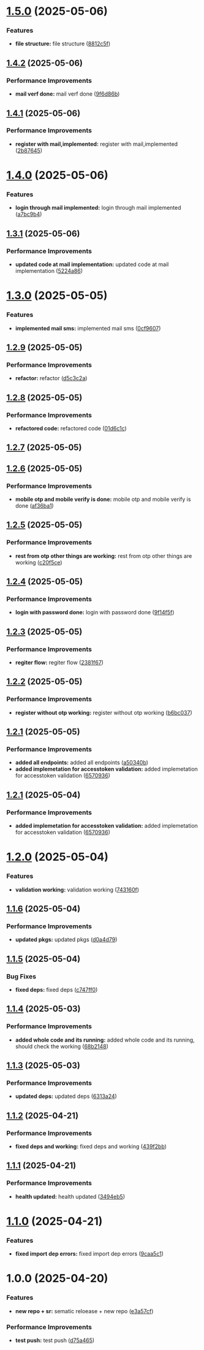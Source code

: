 # [1.5.0](https://github.com/leocodeio-njs/njs-um/compare/v1.4.2...v1.5.0) (2025-05-06)


### Features

* **file structure:** file structure ([8812c5f](https://github.com/leocodeio-njs/njs-um/commit/8812c5feaad67eff3647fa073a275e4a71803ff1))

## [1.4.2](https://github.com/leocodeio-njs/njs-um/compare/v1.4.1...v1.4.2) (2025-05-06)


### Performance Improvements

* **mail verf done:** mail verf done ([9f6d86b](https://github.com/leocodeio-njs/njs-um/commit/9f6d86bfedf8b1c7cd722c7a3956aa794359ff7f))

## [1.4.1](https://github.com/leocodeio-njs/njs-um/compare/v1.4.0...v1.4.1) (2025-05-06)


### Performance Improvements

* **register with mail,implemented:** register with mail,implemented ([2b87645](https://github.com/leocodeio-njs/njs-um/commit/2b87645c6d81de56d179a107a9d4d14f8c3c0197))

# [1.4.0](https://github.com/leocodeio-njs/njs-um/compare/v1.3.1...v1.4.0) (2025-05-06)


### Features

* **login through mail implemented:** login through mail implemented ([a7bc9b4](https://github.com/leocodeio-njs/njs-um/commit/a7bc9b41e3fae35b1414aa607bd2a36e1dd40324))

## [1.3.1](https://github.com/leocodeio-njs/njs-um/compare/v1.3.0...v1.3.1) (2025-05-06)


### Performance Improvements

* **updated code at mail implementation:** updated code at mail implementation ([5224a86](https://github.com/leocodeio-njs/njs-um/commit/5224a861039fc45c3619b6cbb88c58ef0ff430fc))

# [1.3.0](https://github.com/leocodeio-njs/njs-um/compare/v1.2.9...v1.3.0) (2025-05-05)


### Features

* **implemented mail sms:** implemented mail sms ([0cf9607](https://github.com/leocodeio-njs/njs-um/commit/0cf9607e768e4b21cf91a81b3ac41ff740395c9a))

## [1.2.9](https://github.com/leocodeio-njs/njs-um/compare/v1.2.8...v1.2.9) (2025-05-05)


### Performance Improvements

* **refactor:** refactor ([d5c3c2a](https://github.com/leocodeio-njs/njs-um/commit/d5c3c2a4b6d1e6dd1b89eac4a2053dcc14ea4616))

## [1.2.8](https://github.com/leocodeio-njs/njs-um/compare/v1.2.7...v1.2.8) (2025-05-05)


### Performance Improvements

* **refactored code:** refactored code ([01d6c1c](https://github.com/leocodeio-njs/njs-um/commit/01d6c1c08e2c9b4b7aac4808a73fbbac4e0e0194))

## [1.2.7](https://github.com/leocodeio-njs/njs-um/compare/v1.2.6...v1.2.7) (2025-05-05)

## [1.2.6](https://github.com/leocodeio-njs/njs-um/compare/v1.2.5...v1.2.6) (2025-05-05)


### Performance Improvements

* **mobile otp and mobile verify is done:** mobile otp and mobile verify is done ([af36ba1](https://github.com/leocodeio-njs/njs-um/commit/af36ba132fc0181beab1ffa49c9d04eea3bce7a6))

## [1.2.5](https://github.com/leocodeio-njs/njs-um/compare/v1.2.4...v1.2.5) (2025-05-05)


### Performance Improvements

* **rest from otp other things are working:** rest from otp other things are working ([c20f5ce](https://github.com/leocodeio-njs/njs-um/commit/c20f5ce2ffc9cc2e7726b5d21a00da153cbd0e64))

## [1.2.4](https://github.com/leocodeio-njs/njs-um/compare/v1.2.3...v1.2.4) (2025-05-05)


### Performance Improvements

* **login with password done:** login with password done ([9f14f5f](https://github.com/leocodeio-njs/njs-um/commit/9f14f5fec306d5a403b1da37a5d77c0d5ad18bc6))

## [1.2.3](https://github.com/leocodeio-njs/njs-um/compare/v1.2.2...v1.2.3) (2025-05-05)


### Performance Improvements

* **regiter flow:** regiter flow ([2381f67](https://github.com/leocodeio-njs/njs-um/commit/2381f675c6cf2cf1ffec297c204990ecb9dccf3e))

## [1.2.2](https://github.com/leocodeio-njs/njs-um/compare/v1.2.1...v1.2.2) (2025-05-05)


### Performance Improvements

* **register without otp working:** register without otp working ([b6bc037](https://github.com/leocodeio-njs/njs-um/commit/b6bc037e74498ceecfacef2d08d78a106ba1e8a9))

## [1.2.1](https://github.com/leocodeio-njs/njs-um/compare/v1.2.0...v1.2.1) (2025-05-05)


### Performance Improvements

* **added all endpoints:** added all endpoints ([a50340b](https://github.com/leocodeio-njs/njs-um/commit/a50340b7b6a53def6724977c323583df222f6ec0))
* **added implemetation for accesstoken validation:** added implemetation for accesstoken validation ([6570936](https://github.com/leocodeio-njs/njs-um/commit/6570936295665e77c926aca960280149d29e30b9))

## [1.2.1](https://github.com/leocodeio-njs/njs-um/compare/v1.2.0...v1.2.1) (2025-05-04)


### Performance Improvements

* **added implemetation for accesstoken validation:** added implemetation for accesstoken validation ([6570936](https://github.com/leocodeio-njs/njs-um/commit/6570936295665e77c926aca960280149d29e30b9))

# [1.2.0](https://github.com/leocodeio-njs/njs-um/compare/v1.1.6...v1.2.0) (2025-05-04)


### Features

* **validation working:** validation working ([743160f](https://github.com/leocodeio-njs/njs-um/commit/743160fea17b141139310cbc89303d0fd6f32a02))

## [1.1.6](https://github.com/leocodeio-njs/njs-um/compare/v1.1.5...v1.1.6) (2025-05-04)


### Performance Improvements

* **updated pkgs:** updated pkgs ([d0a4d79](https://github.com/leocodeio-njs/njs-um/commit/d0a4d79cbf038cf093bcb2795f4856005262fcb1))

## [1.1.5](https://github.com/leocodeio-njs/njs-um/compare/v1.1.4...v1.1.5) (2025-05-04)


### Bug Fixes

* **fixed deps:** fixed deps ([c747ff0](https://github.com/leocodeio-njs/njs-um/commit/c747ff020d53487ecd13356836955df1bc4c7c33))

## [1.1.4](https://github.com/leocodeio-njs/njs-um/compare/v1.1.3...v1.1.4) (2025-05-03)


### Performance Improvements

* **added whole code and its running:** added whole code and its running, should check the working ([68b2148](https://github.com/leocodeio-njs/njs-um/commit/68b21483265f7fad031aab6ec9148d95a27455dc))

## [1.1.3](https://github.com/leocodeio-njs/njs-um/compare/v1.1.2...v1.1.3) (2025-05-03)


### Performance Improvements

* **updated deps:** updated deps ([6313a24](https://github.com/leocodeio-njs/njs-um/commit/6313a24d5e024db75072529dbc8ceb5a43ca4f94))

## [1.1.2](https://github.com/leocodeio-njs/njs-um/compare/v1.1.1...v1.1.2) (2025-04-21)


### Performance Improvements

* **fixed deps and working:** fixed deps and working ([439f2bb](https://github.com/leocodeio-njs/njs-um/commit/439f2bbf3a7cf72617bd25266992993a557acb75))

## [1.1.1](https://github.com/leocodeio-njs/njs-um/compare/v1.1.0...v1.1.1) (2025-04-21)


### Performance Improvements

* **health updated:** health updated ([3494eb5](https://github.com/leocodeio-njs/njs-um/commit/3494eb5f1aabdb30106410cbaeda6b6fb5248c57))

# [1.1.0](https://github.com/leocodeio-njs/njs-um/compare/v1.0.0...v1.1.0) (2025-04-21)


### Features

* **fixed import dep errors:** fixed import dep errors ([9caa5c1](https://github.com/leocodeio-njs/njs-um/commit/9caa5c1e2f6d62a0ef63ea23dd837afc6618ba29))

# 1.0.0 (2025-04-20)


### Features

* **new repo + sr:** sematic reloease + new repo ([e3a57cf](https://github.com/leocodeio-njs/njs-um/commit/e3a57cf2d379397511f0a1e5ed49b262835b8b1f))


### Performance Improvements

* **test push:** test push ([d75a465](https://github.com/leocodeio-njs/njs-um/commit/d75a465c70e1644c2a1197ee33f25845df24ef66))
